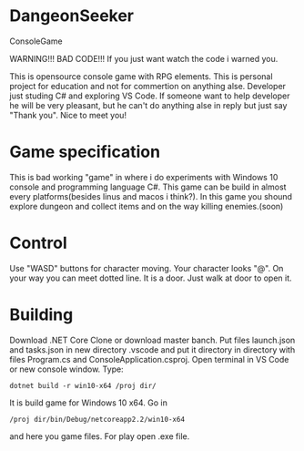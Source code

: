 # DangeonSeeker
ConsoleGame

WARNING!!! BAD CODE!!! If you just want watch the code i warned you.

This is opensource console game with RPG elements. This is personal project for education and not for commertion on anything alse.
Developer just studing C# and exploring VS Code. If someone want to help developer he will be very pleasant, but he can't do anything alse in reply but just say "Thank you". Nice to meet you!

# Game specification

This is bad working "game" in where i do experiments with Windows 10 console and programming language C#.
This game can be build in almost every platforms(besides linus and macos i think?).
In this game you shound explore dungeon and collect items and on the way killing enemies.(soon)

# Control

Use "WASD" buttons for character moving. Your character looks "@".
On your way you can meet dotted line. It is a door. Just walk at door to open it.

# Building

Download .NET Core
Clone or download master banch. Put files launch.json and tasks.json in new directory .vscode and put it directory in directory with files Program.cs and ConsoleApplication.csproj. Open terminal in VS Code or new console window. Type: 

```
dotnet build -r win10-x64 /proj dir/
```

It is build game for Windows 10 x64. Go in 

```
/proj dir/bin/Debug/netcoreapp2.2/win10-x64
```

and here you game files. For play open .exe file.
